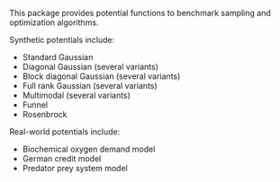 This package provides potential functions to benchmark sampling and optimization algorithms.

Synthetic potentials include:
* Standard Gaussian
* Diagonal Gaussian (several variants)
* Block diagonal Gaussian (several variants)
* Full rank Gaussian (several variants)
* Multimodal (several variants)
* Funnel
* Rosenbrock

Real-world potentials include:
* Biochemical oxygen demand model
* German credit model
* Predator prey system model